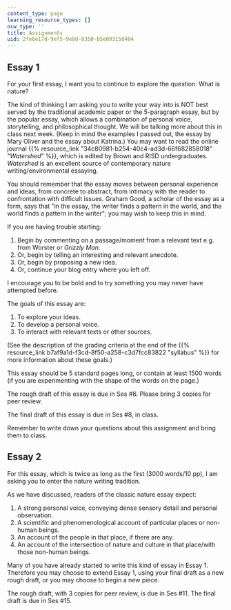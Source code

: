 ```yaml
---
content_type: page
learning_resource_types: []
ocw_type: ''
title: Assignments
uid: 2fe6e17d-9ef5-9e8d-8350-b5e09315d484
---
```


Essay 1
-------

For your first essay, I want you to continue to explore the question: What is nature?

The kind of thinking I am asking you to write your way into is NOT best served by the traditional academic paper or the 5-paragraph essay, but by the popular essay, which allows a combination of personal voice, storytelling, and philosophical thought. We will be talking more about this in class next week. (Keep in mind the examples I passed out, the essay by Mary Oliver and the essay about Katrina.) You may want to read the online journal {{% resource_link "34c80981-b254-40c4-ad3d-66f682858018" "_Watershed_" %}}, which is edited by Brown and RISD undergraduates. _Watershed_ is an excellent source of contemporary nature writing/environmental essaying.

You should remember that the essay moves between personal experience and ideas, from concrete to abstract, from intimacy with the reader to confrontation with difficult issues. Graham Good, a scholar of the essay as a form, says that "in the essay, the writer finds a pattern in the world, and the world finds a pattern in the writer"; you may wish to keep this in mind.

If you are having trouble starting:

1.  Begin by commenting on a passage/moment from a relevant text e.g. from Worster or _Grizzly Man_.
2.  Or, begin by telling an interesting and relevant anecdote.
3.  Or, begin by proposing a new idea.
4.  Or, continue your blog entry where you left off.

I encourage you to be bold and to try something you may never have attempted before.

The goals of this essay are:

1.  To explore your ideas.
2.  To develop a personal voice.
3.  To interact with relevant texts or other sources.

(See the description of the grading criteria at the end of the {{% resource_link b7af9a1d-f3cd-8f50-a258-c3d7fcc83822 "syllabus" %}} for more information about these goals.)

This essay should be 5 standard pages long, or contain at least 1500 words (if you are experimenting with the shape of the words on the page.)

The rough draft of this essay is due in Ses #6. Please bring 3 copies for peer review.

The final draft of this essay is due in Ses #8, in class.

Remember to write down your questions about this assignment and bring them to class.

Essay 2
-------

For this essay, which is twice as long as the first (3000 words/10 pp), I am asking you to enter the nature writing tradition.

As we have discussed, readers of the classic nature essay expect:

1.  A strong personal voice, conveying dense sensory detail and personal observation.
2.  A scientific and phenomenological account of particular places or non-human beings.
3.  An account of the people in that place, if there are any.
4.  An account of the intersection of nature and culture in that place/with those non-human beings.

Many of you have already started to write this kind of essay in Essay 1. Therefore you may choose to extend Essay 1, using your final draft as a new rough draft, or you may choose to begin a new piece.

The rough draft, with 3 copies for peer review, is due in Ses #11. The final draft is due in Ses #15.